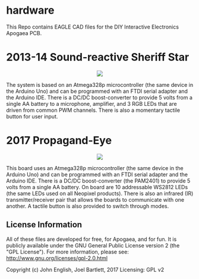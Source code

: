 hardware
========

This Repo contains EAGLE CAD files for the DIY Interactive Electronics Apogaea PCB.

2013-14 Sound-reactive Sheriff Star
=======================================
<p align="center">
<img src = "http://openponics.com/imgs/apoboard2013-14.jpg">
</p>

The system is based on an Atmega328p microcontroller (the same device in the Arduino Uno) and can be programmed with an FTDI serial adapter and the Arduino IDE. There is a DC/DC boost-converter to provide 5 volts from a single AA battery to a microphone, amplifier, and 3 RGB LEDs that are driven from common PWM channels. There is also a momentary tactile button for user input.

2017 Propagand-Eye
=======================================
<p align="center">
<img src = "http://openponics.com/imgs/apoboard2017.jpg">
</p>

This board uses an Atmega328p microcontroller (the same device in the Arduino Uno) and can be programmed with an FTDI serial adapter and the Arduino IDE. There is a DC/DC boost-converter (the PAM2401) to provide 5 volts from a single AA battery. On board are 10 addressable WS2812 LEDs (the same LEDs used on all Neopixel products). There is also an infrared (IR) transmitter/receiver pair that allows the boards to communicate with one another. A tactile button is also provided to switch through modes.


License Information
-------------------

All of these files are developed for free, for Apogaea, and for fun. It is publicly available under the GNU General Public License version 2 (the "GPL License"). For more information, please see: http://www.gnu.org/licenses/gpl-2.0.html

Copyright (c) John English, Joel Bartlett, 2017 Licensing: GPL v2
